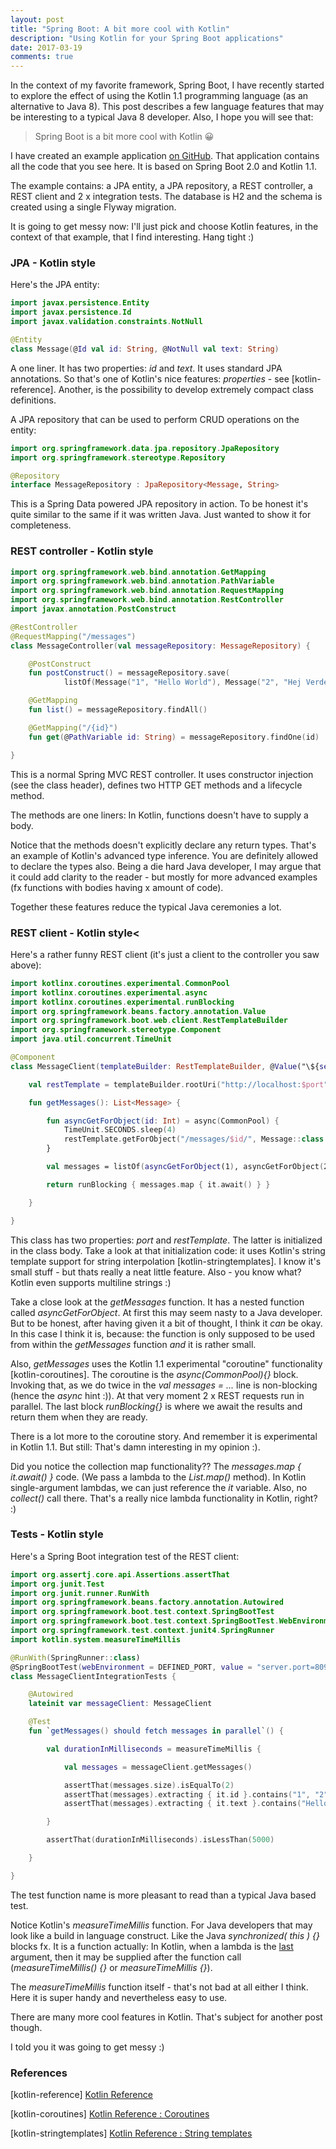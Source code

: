 ```yaml
---
layout: post
title: "Spring Boot: A bit more cool with Kotlin"
description: "Using Kotlin for your Spring Boot applications"
date: 2017-03-19
comments: true
---
```


In the context of my favorite framework, Spring Boot, I have recently started to explore the effect of using the Kotlin 1.1 programming language (as an alternative to Java 8). This post describes a few language features that may be interesting to a typical Java 8 developer. Also, I hope you will see that:

<blockquote>
Spring Boot is a bit more cool with Kotlin 😀
</blockquote>

I have created an example application <a href="https://github.com/nickymoelholm/smallexamples/tree/master/springboot-kotlin-playground" target="_blank">on GitHub</a>. That application contains all the code that you see here. It is based on Spring Boot 2.0 and Kotlin 1.1.

The example contains: a JPA entity, a JPA repository, a REST controller, a REST client and 2 x integration tests. The database is H2 and the schema is created using a single Flyway migration.

It is going to get messy now: I'll just pick and choose Kotlin features, in the context of that example, that I find interesting. Hang tight :)

### JPA - Kotlin style
Here's the JPA entity:

```kotlin
import javax.persistence.Entity
import javax.persistence.Id
import javax.validation.constraints.NotNull

@Entity
class Message(@Id val id: String, @NotNull val text: String)
```

A one liner. It has two properties: <em>id</em> and <em>text</em>. It uses standard JPA annotations. So that's one of Kotlin's nice features: <em>properties</em> - see [kotlin-reference]. Another, is the possibility to develop extremely compact class definitions.

A JPA repository that can be used to perform CRUD operations on the entity:

```kotlin
import org.springframework.data.jpa.repository.JpaRepository
import org.springframework.stereotype.Repository

@Repository
interface MessageRepository : JpaRepository<Message, String>
```

This is a Spring Data powered JPA repository in action. To be honest it's quite similar to the same if it was written Java. Just wanted to show it for completeness.

### REST controller - Kotlin style

```kotlin
import org.springframework.web.bind.annotation.GetMapping
import org.springframework.web.bind.annotation.PathVariable
import org.springframework.web.bind.annotation.RequestMapping
import org.springframework.web.bind.annotation.RestController
import javax.annotation.PostConstruct

@RestController
@RequestMapping("/messages")
class MessageController(val messageRepository: MessageRepository) {

    @PostConstruct
    fun postConstruct() = messageRepository.save(
            listOf(Message("1", "Hello World"), Message("2", "Hej Verden")))

    @GetMapping
    fun list() = messageRepository.findAll()

    @GetMapping("/{id}")
    fun get(@PathVariable id: String) = messageRepository.findOne(id)

}
```

This is a normal Spring MVC REST controller. It uses constructor injection (see the class header), defines two HTTP GET methods and a lifecycle method. 

The methods are one liners: In Kotlin, functions doesn't have to supply a body.  

Notice that the methods doesn't explicitly declare any return types. That's an example of Kotlin's advanced type inference. You are definitely allowed to declare the types also. Being a die hard Java developer, I may argue that it could add clarity to the reader - but mostly for more advanced examples (fx functions with bodies having x amount of code). 

Together these features reduce the typical Java ceremonies a lot.

### REST client - Kotlin style<
Here's a rather funny REST client (it's just a client to the controller you saw above):

```kotlin
import kotlinx.coroutines.experimental.CommonPool
import kotlinx.coroutines.experimental.async
import kotlinx.coroutines.experimental.runBlocking
import org.springframework.beans.factory.annotation.Value
import org.springframework.boot.web.client.RestTemplateBuilder
import org.springframework.stereotype.Component
import java.util.concurrent.TimeUnit

@Component
class MessageClient(templateBuilder: RestTemplateBuilder, @Value("\${server.port}") val port: Int) {

    val restTemplate = templateBuilder.rootUri("http://localhost:$port").build()

    fun getMessages(): List<Message> {

        fun asyncGetForObject(id: Int) = async(CommonPool) {
            TimeUnit.SECONDS.sleep(4)
            restTemplate.getForObject("/messages/$id/", Message::class.java)
        }

        val messages = listOf(asyncGetForObject(1), asyncGetForObject(2))

        return runBlocking { messages.map { it.await() } }

    }

}
```

This class has two properties: <em>port</em> and <em>restTemplate</em>. The latter is initialized in the class body. Take a look at that initialization code: it uses Kotlin's string template support for string interpolation [kotlin-stringtemplates]. I know it's small stuff - but thats really a neat little feature. Also - you know what? Kotlin even supports multiline strings :)

Take a close look at the <em>getMessages</em> function. It has a nested function called <em>asyncGetForObject</em>. At first this may seem nasty to a Java developer. But to be honest, after having given it a bit of thought, I think it <em>can</em> be okay. In this case I think it is, because: the function is only supposed to be used from within the <em>getMessages</em> function <em>and</em> it is rather small. 

Also, <em>getMessages</em> uses the Kotlin 1.1 experimental "coroutine" functionality [kotlin-coroutines]. The coroutine is the <em>async(CommonPool){}</em> block. Invoking that, as we do twice in the <em>val messages = ...</em> line is non-blocking (hence the <em>async</em> hint :)). At that very moment 2 x REST requests run in parallel. The last block <em>runBlocking{}</em> is where we await the results and return them when they are ready.

There is a lot more to the coroutine story. And remember it is experimental in Kotlin 1.1. But still: That's damn interesting in my opinion :).

Did you notice the collection map functionality?? The <em>messages.map { it.await() }</em> code. (We pass a lambda to the <em>List.map()</em> method). In Kotlin single-argument lambdas, we can just reference the <em>it</em> variable. Also, no <em>collect()</em> call there. That's a really nice lambda functionality in Kotlin, right? :)

### Tests - Kotlin style
Here's a Spring Boot integration test of the REST client:

```kotlin
import org.assertj.core.api.Assertions.assertThat
import org.junit.Test
import org.junit.runner.RunWith
import org.springframework.beans.factory.annotation.Autowired
import org.springframework.boot.test.context.SpringBootTest
import org.springframework.boot.test.context.SpringBootTest.WebEnvironment.DEFINED_PORT
import org.springframework.test.context.junit4.SpringRunner
import kotlin.system.measureTimeMillis

@RunWith(SpringRunner::class)
@SpringBootTest(webEnvironment = DEFINED_PORT, value = "server.port=8090")
class MessageClientIntegrationTests {

    @Autowired
    lateinit var messageClient: MessageClient

    @Test
    fun `getMessages() should fetch messages in parallel`() {

        val durationInMilliseconds = measureTimeMillis {

            val messages = messageClient.getMessages()

            assertThat(messages.size).isEqualTo(2)
            assertThat(messages).extracting { it.id }.contains("1", "2")
            assertThat(messages).extracting { it.text }.contains("Hello World", "Hej Verden")

        }

        assertThat(durationInMilliseconds).isLessThan(5000)

    }

}
```

The test function name is more pleasant to read than a typical Java based test. 

Notice Kotlin's <em>measureTimeMillis</em> function. For Java developers that may look like a build in language construct. Like the Java <em>synchronized( this ) {}</em> blocks fx. It is a function actually: In Kotlin, when a lambda is the <u>last</u> argument, then it may be supplied after the function call (<em>measureTimeMillis() {}</em> or <em>measureTimeMillis {}</em>). 

The <em>measureTimeMillis</em> function itself - that's not bad at all either I think. Here it is super handy and nevertheless easy to use.

There are many more cool features in Kotlin. That's subject for another post though.

I told you it was going to get messy :)

### References
[kotlin-reference] [Kotlin Reference](https://kotlinlang.org/docs/reference/)

[kotlin-coroutines] [Kotlin Reference : Coroutines](https://kotlinlang.org/docs/reference/coroutines.html)

[kotlin-stringtemplates] [Kotlin Reference : String templates](https://kotlinlang.org/docs/reference/basic-types.html#string-templates)

